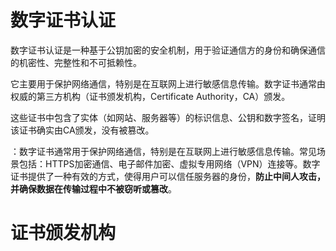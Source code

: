 # 数字证书认证

数字证书认证是一种基于公钥加密的安全机制，用于验证通信方的身份和确保通信的机密性、完整性和不可抵赖性。

它主要用于保护网络通信，特别是在互联网上进行敏感信息传输。数字证书通常由权威的第三方机构（证书颁发机构，Certificate Authority，CA）颁发。

这些证书中包含了实体（如网站、服务器等）的标识信息、公钥和数字签名，证明该证书确实由CA颁发，没有被篡改。





：数字证书通常用于保护网络通信，特别是在互联网上进行敏感信息传输。常见场景包括：HTTPS加密通信、电子邮件加密、虚拟专用网络（VPN）连接等。数字证书提供了一种有效的方式，使得用户可以信任服务器的身份，**防止中间人攻击，并确保数据在传输过程中不被窃听或篡改**。



# 证书颁发机构